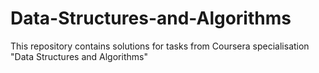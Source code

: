 # Data-Structures-and-Algorithms
This repository contains solutions for tasks from Coursera specialisation "Data Structures and Algorithms"
